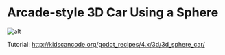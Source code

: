 # Arcade-style 3D Car Using a Sphere

![alt](http://kidscancode.org/godot_recipes/4.x/img/3d_sphere_car_05.gif)

Tutorial:
http://kidscancode.org/godot_recipes/4.x/3d/3d_sphere_car/
